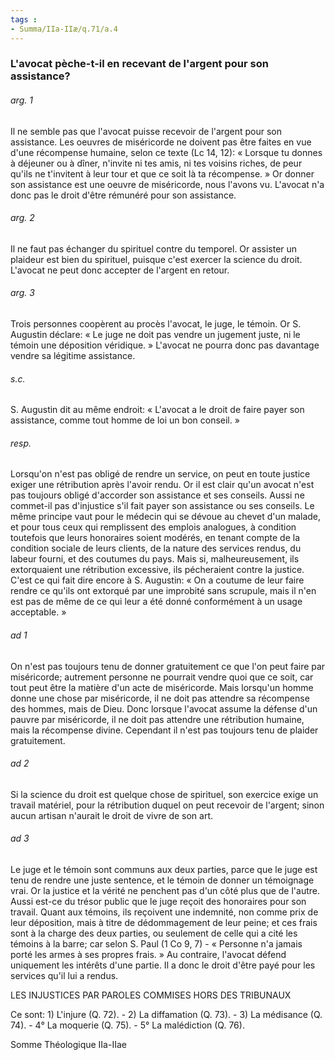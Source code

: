 ```yaml
---
tags : 
- Summa/IIa-IIæ/q.71/a.4
---
```


### L'avocat pèche-t-il en recevant de l'argent pour son assistance?

###### arg. 1
Il ne semble pas que l'avocat puisse recevoir de l'argent pour son assistance. Les oeuvres de miséricorde ne doivent pas être faites en vue d'une récompense humaine, selon ce texte (Lc 14, 12): « Lorsque tu donnes à déjeuner ou à dîner, n'invite ni tes amis, ni tes voisins riches, de peur qu'ils ne t'invitent à leur tour et que ce soit là ta récompense. » Or donner son assistance est une oeuvre de miséricorde, nous l'avons vu. L'avocat n'a donc pas le droit d'être rémunéré pour son assistance. 

###### arg. 2
Il ne faut pas échanger du spirituel contre du temporel. Or assister un plaideur est bien du spirituel, puisque c'est exercer la science du droit. L'avocat ne peut donc accepter de l'argent en retour. 

###### arg. 3
Trois personnes coopèrent au procès l'avocat, le juge, le témoin. Or S. Augustin déclare: « Le juge ne doit pas vendre un jugement juste, ni le témoin une déposition véridique. » L'avocat ne pourra donc pas davantage vendre sa légitime assistance. 

###### s.c.
S. Augustin dit au même endroit: « L'avocat a le droit de faire payer son assistance, comme tout homme de loi un bon conseil. » 

###### resp.
Lorsqu'on n'est pas obligé de rendre un service, on peut en toute justice exiger une rétribution après l'avoir rendu. Or il est clair qu'un avocat n'est pas toujours obligé d'accorder son assistance et ses conseils. Aussi ne commet-il pas d'injustice s'il fait payer son assistance ou ses conseils. Le même principe vaut pour le médecin qui se dévoue au chevet d'un malade, et pour tous ceux qui remplissent des emplois analogues, à condition toutefois que leurs honoraires soient modérés, en tenant compte de la condition sociale de leurs clients, de la nature des services rendus, du labeur fourni, et des coutumes du pays. Mais si, malheureusement, ils extorquaient une rétribution excessive, ils pécheraient contre la justice. C'est ce qui fait dire encore à S. Augustin: « On a coutume de leur faire rendre ce qu'ils ont extorqué par une improbité sans scrupule, mais il n'en est pas de même de ce qui leur a été donné conformément à un usage acceptable. » 

###### ad 1
On n'est pas toujours tenu de donner gratuitement ce que l'on peut faire par miséricorde; autrement personne ne pourrait vendre quoi que ce soit, car tout peut être la matière d'un acte de miséricorde. Mais lorsqu'un homme donne une chose par miséricorde, il ne doit pas attendre sa récompense des hommes, mais de Dieu. Donc lorsque l'avocat assume la défense d'un pauvre par miséricorde, il ne doit pas attendre une rétribution humaine, mais la récompense divine. Cependant il n'est pas toujours tenu de plaider gratuitement. 

###### ad 2
Si la science du droit est quelque chose de spirituel, son exercice exige un travail matériel, pour la rétribution duquel on peut recevoir de l'argent; sinon aucun artisan n'aurait le droit de vivre de son art. 

###### ad 3
Le juge et le témoin sont communs aux deux parties, parce que le juge est tenu de rendre une juste sentence, et le témoin de donner un témoignage vrai. Or la justice et la vérité ne penchent pas d'un côté plus que de l'autre. Aussi est-ce du trésor public que le juge reçoit des honoraires pour son travail. Quant aux témoins, ils reçoivent une indemnité, non comme prix de leur déposition, mais à titre de dédommagement de leur peine; et ces frais sont à la charge des deux parties, ou seulement de celle qui a cité les témoins à la barre; car selon S. Paul (1 Co 9, 7) - « Personne n'a jamais porté les armes à ses propres frais. » Au contraire, l'avocat défend uniquement les intérêts d'une partie. Il a donc le droit d'être payé pour les services qu'il lui a rendus. 

LES INJUSTICES PAR PAROLES COMMISES HORS DES TRIBUNAUX 

Ce sont: 1) L'injure (Q. 72). - 2) La diffamation (Q. 73). - 3) La médisance (Q. 74). - 4° La moquerie (Q. 75). - 5° La malédiction (Q. 76). 

Somme Théologique IIa-IIae


